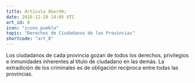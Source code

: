 ```yaml
---
title: Artículo 8&ordm;
date: 2016-12-28 14:05 UTC
art_id: 8
icon: "icono_pueblo"
topic: "Derechos de Ciudadanos de las Provincias"
shortcode: "art_8"
---
```


Los ciudadanos de cada provincia gozan de todos los derechos, privilegios e inmunidades inherentes al título de ciudadano en las demás. La extradición de los criminales es de obligación recíproca entre todas las provincias.
